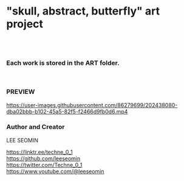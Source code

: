 # "skull, abstract, butterfly" art project 

  <br/>   <br/>  
  
### Each work is stored in the ART folder.  

<br/>  


### PREVIEW
https://user-images.githubusercontent.com/86279699/202438080-dba02bbb-b102-45a5-82f5-f2466d9fb0d6.mp4


  

### Author and Creator
 
 LEE SEOMIN
 
 https://linktr.ee/techne_0_1
   <br/> 
 https://github.com/leeseomin 
  <br/> 
 https://twitter.com/Techne_0_1
 <br/>
 https://www.youtube.com/@leeseomin
  <br/>
